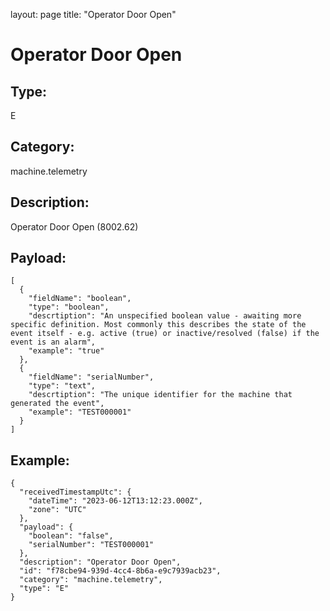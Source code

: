 layout: page
title: "Operator Door Open"

# Operator Door Open

## Type:

E

## Category:

machine.telemetry

## Description: 

Operator Door Open (8002.62)

## Payload:

```
[
  {
    "fieldName": "boolean",
    "type": "boolean",
    "descrtiption": "An unspecified boolean value - awaiting more specific definition. Most commonly this describes the state of the event itself - e.g. active (true) or inactive/resolved (false) if the event is an alarm",
    "example": "true"
  },
  {
    "fieldName": "serialNumber",
    "type": "text",
    "descrtiption": "The unique identifier for the machine that generated the event",
    "example": "TEST000001"
  }
]
```

## Example:

```
{
  "receivedTimestampUtc": {
    "dateTime": "2023-06-12T13:12:23.000Z",
    "zone": "UTC"
  },
  "payload": {
    "boolean": "false",
    "serialNumber": "TEST000001"
  },
  "description": "Operator Door Open",
  "id": "f78cbe94-939d-4cc4-8b6a-e9c7939acb23",
  "category": "machine.telemetry",
  "type": "E"
}
```

